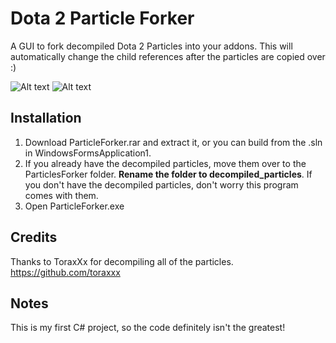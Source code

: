 # Dota 2 Particle Forker

A GUI to fork decompiled Dota 2 Particles into your addons. This will automatically change the child references after the particles are copied over :)

![Alt text](http://i.imgur.com/RFD21bR.png)
![Alt text](http://i.imgur.com/dnDLLVH.png)

## Installation

1. Download ParticleForker.rar and extract it, or you can build from the .sln in WindowsFormsApplication1.
2. If you already have the decompiled particles, move them over to the ParticlesForker folder. **Rename the folder to decompiled_particles**. If you don't have the decompiled particles, don't worry this program comes with them.
3. Open ParticleForker.exe

## Credits

Thanks to ToraxXx for decompiling all of the particles. https://github.com/toraxxx

## Notes

This is my first C# project, so the code definitely isn't the greatest!
